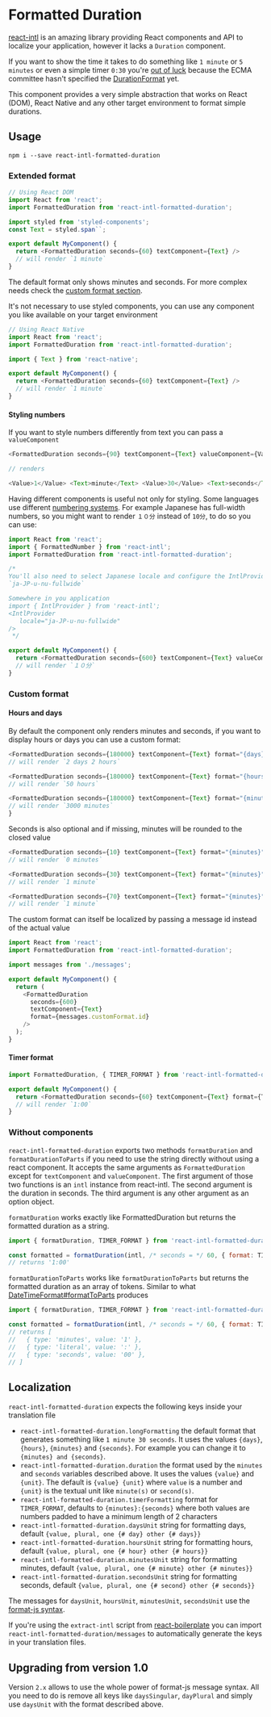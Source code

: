 # Formatted Duration

[react-intl](https://github.com/yahoo/react-intl) is an amazing library providing React components and API to localize your application, however it lacks a `Duration` component.

If you want to show the time it takes to do something like `1 minute` or `5 minutes` or even a simple timer `0:30` you're [out of luck](https://github.com/yahoo/react-intl/issues/77) because the ECMA committee hasn't specified the [DurationFormat](https://github.com/tc39/ecma402/issues/47) yet.

This component provides a very simple abstraction that works on React (DOM), React Native and any other target environment to format simple durations.

## Usage

`npm i --save react-intl-formatted-duration`

### Extended format

```js
// Using React DOM
import React from 'react';
import FormattedDuration from 'react-intl-formatted-duration';

import styled from 'styled-components';
const Text = styled.span``;

export default MyComponent() {
  return <FormattedDuration seconds={60} textComponent={Text} />
  // will render `1 minute`
}
```

The default format only shows minutes and seconds. For more complex needs check the [custom format section](#Custom_format).

It's not necessary to use styled components, you can use any component you like available on your target environment

```js
// Using React Native
import React from 'react';
import FormattedDuration from 'react-intl-formatted-duration';

import { Text } from 'react-native';

export default MyComponent() {
  return <FormattedDuration seconds={60} textComponent={Text} />
  // will render `1 minute`
}
```

#### Styling numbers

If you want to style numbers differently from text you can pass a `valueComponent`

```js
<FormattedDuration seconds={90} textComponent={Text} valueComponent={Value} />

// renders

<Value>1</Value> <Text>minute</Text> <Value>30</Value> <Text>seconds</Text>
```

Having different components is useful not only for styling. Some languages use different [numbering systems](https://developer.mozilla.org/en/docs/Web/JavaScript/Reference/Global_Objects/NumberFormat). For example Japanese has full-width numbers, so you might want to render `１０分` instead of `10分`, to do so you can use:

```js
import React from 'react';
import { FormattedNumber } from 'react-intl';
import FormattedDuration from 'react-intl-formatted-duration';

/*
You'll also need to select Japanese locale and configure the IntlProvider to use
`ja-JP-u-nu-fullwide`

Somewhere in you application
import { IntlProvider } from 'react-intl';
<IntlProvider
   locale="ja-JP-u-nu-fullwide"
/>
 */

export default MyComponent() {
  return <FormattedDuration seconds={600} textComponent={Text} valueComponent={FormattedNumber} />
  // will render `１０分`
}
```

### Custom format

#### Hours and days

By default the component only renders minutes and seconds, if you want to display hours or days you can use a custom format:

```js
<FormattedDuration seconds={180000} textComponent={Text} format="{days} {hours} {minutes} {seconds}" />
// will render `2 days 2 hours`

<FormattedDuration seconds={180000} textComponent={Text} format="{hours} {minutes} {seconds}" />
// will render `50 hours`

<FormattedDuration seconds={180000} textComponent={Text} format="{minutes} {seconds}" />
// will render `3000 minutes`
}
```

Seconds is also optional and if missing, minutes will be rounded to the closed value

```js
<FormattedDuration seconds={10} textComponent={Text} format="{minutes}" />
// will render `0 minutes`

<FormattedDuration seconds={30} textComponent={Text} format="{minutes}" />
// will render `1 minute`

<FormattedDuration seconds={70} textComponent={Text} format="{minutes}" />
// will render `1 minute`
```

The custom format can itself be localized by passing a message id instead of the actual value

```js
import React from 'react';
import FormattedDuration from 'react-intl-formatted-duration';

import messages from './messages';

export default MyComponent() {
  return (
    <FormattedDuration
      seconds={600}
      textComponent={Text}
      format={messages.customFormat.id}
    />
  );
}
```

#### Timer format

```js
import FormattedDuration, { TIMER_FORMAT } from 'react-intl-formatted-duration';

export default MyComponent() {
  return <FormattedDuration seconds={60} textComponent={Text} format={TIMER_FORMAT} />;
  // will render `1:00`
}
```

### Without components

`react-intl-formatted-duration` exports two methods `formatDuration` and `formatDurationToParts` if you need to use the string directly without using a react component.
It accepts the same arguments as `FormattedDuration` except for `textComponent` and `valueComponent`.
The first argument of those two functions is an `intl` instance from react-intl. The second argument is the duration in seconds. The third argument is any other argument as an option object.

`formatDuration` works exactly like FormattedDuration but returns the formatted duration as a string.

```js
import { formatDuration, TIMER_FORMAT } from 'react-intl-formatted-duration';

const formatted = formatDuration(intl, /* seconds = */ 60, { format: TIMER_FORMAT });
// returns '1:00'
```

`formatDurationToParts` works like `formatDurationToParts` but returns the formatted duration as an array of tokens. Similar to what [DateTimeFormat#formatToParts](https://developer.mozilla.org/en-US/docs/Web/JavaScript/Reference/Global_Objects/DateTimeFormat/formatToParts) produces

```js
import { formatDuration, TIMER_FORMAT } from 'react-intl-formatted-duration';

const formatted = formatDuration(intl, /* seconds = */ 60, { format: TIMER_FORMAT });
// returns [
//   { type: 'minutes', value: '1' },
//   { type: 'literal', value: ':' },
//   { type: 'seconds', value: '00' },
// ]
```


## Localization

`react-intl-formatted-duration` expects the following keys inside your translation file

* `react-intl-formatted-duration.longFormatting` the default format that generates something like `1 minute 30 seconds`. It uses the values `{days}`, `{hours}`, `{minutes}` and `{seconds}`. For example you can change it to `{minutes} and {seconds}`.
* `react-intl-formatted-duration.duration` the format used by the `minutes` and `seconds` variables described above. It uses the values `{value}` and `{unit}`. The default is `{value} {unit}` where `value` is a number and `{unit}` is the textual unit like `minute(s)` or `second(s)`.
* `react-intl-formatted-duration.timerFormatting` format for `TIMER_FORMAT`, defaults to `{minutes}:{seconds}` where both values are numbers padded to have a minimum length of 2 characters
* `react-intl-formatted-duration.daysUnit` string for formatting days, default `{value, plural, one {# day} other {# days}}`
* `react-intl-formatted-duration.hoursUnit` string for formatting hours, default `{value, plural, one {# hour} other {# hours}}`
* `react-intl-formatted-duration.minutesUnit` string for formatting minutes, default `{value, plural, one {# minute} other {# minutes}}`
* `react-intl-formatted-duration.secondsUnit` string for formatting seconds, default `{value, plural, one {# second} other {# seconds}}`

The messages for `daysUnit`, `hoursUnit`, `minutesUnit`, `secondsUnit` use the [format-js syntax](https://formatjs.io/guides/message-syntax/).

If you're using the `extract-intl` script from [react-boilerplate](https://github.com/react-boilerplate/react-boilerplate) you can import `react-intl-formatted-duration/messages` to automatically generate the keys in your translation files.


## Upgrading from version 1.0

Version `2.x` allows to use the whole power of format-js message syntax. All you need to do is remove all keys like `daysSingular`, `dayPlural` and simply use `daysUnit` with the format described above.
